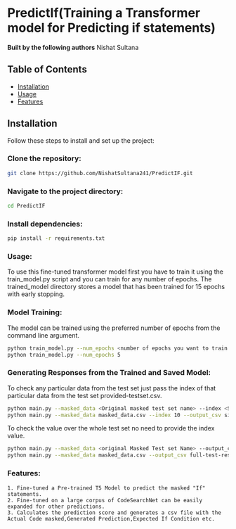 # PredictIf(Training a Transformer model for Predicting if statements)
**Built by the following authors**
Nishat Sultana

## Table of Contents
- [Installation](#installation)
- [Usage](#usage)
- [Features](#features)

## Installation
Follow these steps to install and set up the project:

### Clone the repository:
```bash
git clone https://github.com/NishatSultana241/PredictIF.git
```
### Navigate to the project directory:
```bash
cd PredictIF
```
### Install dependencies:
```bash
pip install -r requirements.txt
```
### Usage:
To use this fine-tuned transformer model first you have to train it using the train_model.py script and you can train for any number of epochs. The trained_model directory stores a model that has been trained for 15 epochs with early stopping.

### Model Training:
The model can be trained using the preferred number of epochs from the command line argument.
```bash
python train_model.py --num_epochs <number of epochs you want to train your model>
python train_model.py --num_epochs 5
```
### Generating Responses from the Trained and Saved Model:
To check any particular data from the test set just pass the index of that particular data from the test set provided-testset.csv.
```bash
python main.py --masked_data <Original masked test set name> --index <Specific entry of test set>  --output_csv <Name of the output file>
python main.py --masked_data masked_data.csv --index 10 --output_csv single-test-result.csv
```
To check the value over the whole test set no need to provide the index value.
```bash
python main.py --masked_data <original Masked Test set Name> --output_csv <Name of the Output File>
python main.py --masked_data masked_data.csv --output_csv full-test-results.csv
```
### Features:
    1. Fine-tuned a Pre-trained T5 Model to predict the masked "If" statements.
    2. Fine-tuned on a large corpus of CodeSearchNet can be easily expanded for other predictions.
    3. Calculates the prediction score and generates a csv file with the Actual Code masked,Generated Prediction,Expected If Condition etc.
    




